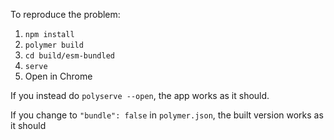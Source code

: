 To reproduce the problem:
1. `npm install`
2. `polymer build`
3. `cd build/esm-bundled`
4. `serve`
5. Open in Chrome


If you instead do `polyserve --open`, the app works as it should.

If you change to `"bundle": false` in `polymer.json`, the built version works as it should
